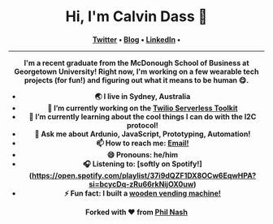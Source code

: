 <h1 align="center">Hi, I'm Calvin Dass 👋</h1>
<h4 align="center"><a href="https://twitter.com/calvindass">Twitter</a> &bull; <a href="https://calvindass.com">Blog</a> &bull; <a href="https://www.linkedin.com/in/calvindass/">LinkedIn</a> &bull;

---

I'm a recent graduate from the McDonough School of Business at Georgetown University! Right now, I'm working on a few wearable tech projects (for fun!) and figuring out what it means to be human 😋.

- 🌏 I live in Sydney, Australia
- 🔭 I’m currently working on the [Twilio Serverless Toolkit](https://github.com/twilio-labs/serverless-toolkit)
- 🌱 I’m currently learning about the cool things I can do with the I2C protocol!
- 💬 Ask me about Ardunio, JavaScript, Prototyping, Automation!
- 📫 How to reach me: [Email!](https://calvindass.com/contact)
- 😄 Pronouns: he/him
- 🎧 Listening to: [softly on Spotify!] (https://open.spotify.com/playlist/37i9dQZF1DX8OCw6EqwHPA?si=bcycDq-zRu66rkNijOX0uw)
- ⚡ Fun fact: I built a [wooden vending machine!](https://calvindass.com/the-time-i-built-a-vending-machine/)

Forked with ❤ from [Phil Nash](https://github.com/philnash/)
